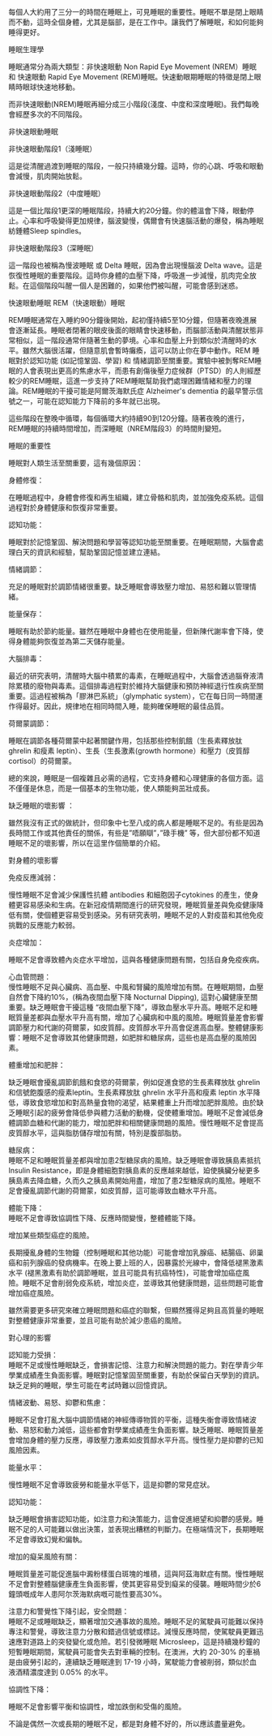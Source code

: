 每個人大約用了三分一的時間在睡眠上，可見睡眠的重要性。睡眠不單是閉上眼睛而不動，這時全個身體，尤其是腦部，是在工作中。讓我們了解睡眠，和如何能夠睡得更好。

睡眠生理學  
  
睡眠通常分為兩大類型：非快速眼動 Non Rapid Eye Movement (NREM）睡眠 和 快速眼動 Rapid Eye Movement (REM)睡眠。快速動眼期睡眠的特徵是閉上眼睛時眼球快速地移動。

而非快速眼動(NREM)睡眠再細分成三小階段(淺度、中度和深度睡眠)。我們每晚會經歷多次的不同階段。 

非快速眼動睡眠

非快速眼動階段1（淺睡眠）

這是從清醒過渡到睡眠的階段，一般只持續幾分鐘。這時，你的心跳、呼吸和眼動會減慢，肌肉開始放鬆。

非快速眼動階段2（中度睡眠）

這是一個比階段1更深的睡眠階段，持續大約20分鐘。你的體溫會下降，眼動停止。心率和呼吸變得更加規律，腦波變慢，偶爾會有快速腦活動的爆發，稱為睡眠紡錘體Sleep spindles。

非快速眼動階段3（深睡眠）

這一階段也被稱為慢波睡眠 或 Delta 睡眠，因為會出現慢腦波 Delta wave。這是恢復性睡眠的重要階段。這時你身體的血壓下降，呼吸進一步減慢，肌肉完全放鬆。在這個階段叫醒一個人是困難的，如果他們被叫醒，可能會感到迷惑。

快速眼動睡眠 REM（快速眼動）睡眠

REM睡眠通常在入睡約90分鐘後開始，起初僅持續5至10分鐘，但隨著夜晚進展會逐漸延長。睡眠者閉著的眼皮後面的眼睛會快速移動，而腦部活動與清醒狀態非常相似，這一階段通常伴隨著生動的夢境。心率和血壓上升到類似於清醒時的水平。雖然大腦很活躍，但隨意肌會暫時癱瘓，這可以防止你在夢中動作。REM 睡眠對於認知功能 (如記憶鞏固、學習) 和 情緒調節至關重要。實驗中被剝奪REM睡眠的人會表現出更高的焦慮水平，而患有創傷後壓力症候群（PTSD）的人則經歷較少的REM睡眠，這進一步支持了REM睡眠幫助我們處理困難情緒和壓力的理論。REM睡眠的干擾可能是阿爾茨海默氏症 Alzheimer's dementia 的最早警示信號之一，可能在認知能力下降前的多年就已出現。

這些階段在整晚中循環，每個循環大約持續90到120分鐘。隨著夜晚的進行，REM睡眠的持續時間增加，而深睡眠（NREM階段3）的時間則變短。

  

睡眠的重要性

  
睡眠對人類生活至關重要，這有幾個原因：

身體修復：

在睡眠過程中，身體會修復和再生組織，建立骨骼和肌肉，並加強免疫系統。這個過程對於身體健康和恢復非常重要。

認知功能：

睡眠對於記憶鞏固、解決問題和學習等認知功能至關重要。在睡眠期間，大腦會處理白天的資訊和經驗，幫助鞏固記憶並建立連結。

情緒調節：

充足的睡眠對於調節情緒很重要。缺乏睡眠會導致壓力增加、易怒和難以管理情緒。

能量保存：

睡眠有助於節約能量。雖然在睡眠中身體也在使用能量，但新陳代謝率會下降，使得身體能夠恢復並為第二天儲存能量。

大腦排毒：

最近的研究表明，清醒時大腦中積累的毒素，在睡眠過程中，大腦會透過腦脊液清除累積的廢物與毒素。這個排毒過程對於維持大腦健康和預防神經退行性疾病至關重要。這過程被稱為「膠淋巴系統」（glymphatic system），它在每日同一時間運作得最好。因此，規律地在相同時間入睡，能夠確保睡眠的最佳品質。

荷爾蒙調節：

睡眠在調節各種荷爾蒙中起著關鍵作用，包括那些控制飢餓（生長素釋放肽 ghrelin 和瘦素 leptin）、生長（生長激素(growth hormone）和壓力（皮質醇 cortisol）的荷爾蒙。

總的來說，睡眠是一個複雜且必需的過程，它支持身體和心理健康的各個方面。這不僅僅是休息，而是一個基本的生物功能，使人類能夠茁壯成長。

  

缺乏睡眠的壞影響 ：

雖然我沒有正式的做統計，但印象中七至八成的病人都是睡眠不足的。有些是因為長時間工作或其他責任的關係，有些是”唔願瞓”，”碌手機” 等，但大部份都不知道睡眠不足的壞影響，所以在這里作個簡單的介紹。

對身體的壞影響 

免疫反應減弱：

慢性睡眠不足會減少保護性抗體 antibodies 和細胞因子cytokines 的產生，使身體更容易感染和生病。在新冠疫情期間進行的研究發現，睡眠質量差與免疫健康降低有關，使個體更容易受到感染。另有研究表明，睡眠不足的人對疫苗和其他免疫挑戰的反應能力較弱。

炎症增加：

睡眠不足會導致體內炎症水平增加，這與各種健康問題有關，包括自身免疫疾病。

心血管問題：  
慢性睡眠不足與心臟病、高血壓、中風和腎臟的風險增加有關。在睡眠期間，血壓自然會下降約10%，(稱為夜間血壓下降 Nocturnal Dipping), 這對心臟健康至關重要。缺乏睡眠會干擾這種 “夜間血壓下降”，導致血壓水平升高。睡眠不足和睡眠質量差都與血壓水平升高有關，增加了心臟病和中風的風險。睡眠質量差會影響調節壓力和代謝的荷爾蒙，如皮質醇。皮質醇水平升高會促進高血壓。整體健康影響：睡眠不足會導致其他健康問題，如肥胖和糖尿病，這些也是高血壓的風險因素。

體重增加和肥胖：

缺乏睡眠會擾亂調節飢餓和食慾的荷爾蒙，例如促進食慾的生長素釋放肽 ghrelin 和信號飽腹感的瘦素leptin。生長素釋放肽 ghrelin 水平升高和瘦素 leptin 水平降低，導致食慾增加和對高熱量食物的渴望，結果體重上升而增加肥胖風險。由於缺乏睡眠引起的疲勞會降低參與體力活動的動機，促使體重增加。睡眠不足會減低身體調節血糖和代謝的能力，增加肥胖和相關健康問題的風險。慢性睡眠不足會提高皮質醇水平，這與脂肪儲存增加有關，特別是腹部脂肪。

糖尿病：  
睡眠不足和睡眠質量差都與增加患2型糖尿病的風險。缺乏睡眠會導致胰島素抵抗Insulin Resistance，即是身體細胞對胰島素的反應越來越低，廹使胰臟分秘更多胰島素去降血糖，久而久之胰島素開始用盡，增加了患2型糖尿病的風險。睡眠不足會擾亂調節代謝的荷爾蒙，如皮質醇，這可能導致血糖水平升高。

體能下降：  
睡眠不足會導致協調性下降、反應時間變慢，整體體能下降。  
  
增加某些類型癌症的風險。

長期擾亂身體的生物鐘（控制睡眠和其他功能）可能會增加乳腺癌、結腸癌、卵巢癌和前列腺癌的發病機率。在晚上要上班的人，因暴露於光線中，會降低褪黑激素水平 (褪黑激素有助於調節睡眠，並且可能具有抗癌特性)，可能會增加癌症風險。睡眠不足會削弱免疫系統，增加炎症，並導致其他健康問題，這些問題可能會增加癌症風險。

雖然需要更多研究來確立睡眠問題和癌症的聯繫，但顯然獲得足夠且高質量的睡眠對整體健康非常重要，並且可能有助於減少患癌的風險。

對心理的影響 

認知能力受損：  
睡眠不足或慢性睡眠缺乏，會損害記憶、注意力和解決問題的能力。對在學青少年學業成績產生負面影響。睡眠對記憶鞏固至關重要，有助於保留白天學到的資訊。缺乏足夠的睡眠，學生可能在考試時難以回憶資訊。

情緒波動、易怒、抑鬱和焦慮：

睡眠不足會打亂大腦中調節情緒的神經傳導物質的平衡，這種失衡會導致情緒波動、易怒和動力減低，這些都會對學業成績產生負面影響。缺乏睡眠、睡眠質量差會增加身體的壓力反應，導致壓力激素如皮質醇水平升高。慢性壓力是抑鬱的已知風險因素。

能量水平：

慢性睡眠不足會導致疲勞和能量水平低下，這是抑鬱的常見症狀。

認知功能：

缺乏睡眠會損害認知功能，如注意力和決策能力，這會促進絕望和抑鬱的感覺。睡眠不足的人可能難以做出決策，並表現出糟糕的判斷力。在極端情況下，長期睡眠不足會導致幻覺和偏執。  
  
增加的癡呆風險有關：

睡眠質量差可能促進腦中澱粉樣蛋白斑塊的堆積，這與阿茲海默症有關。慢性睡眠不足會對整體腦健康產生負面影響，使其更容易受到癡呆的侵襲。睡眠時間少於6鐘頭嘅成年人患阿尔茨海默病嘅可能性要高30%。

注意力和警覺性下降引起，安全問題：  
睡眠不足或睡眠缺乏，顯著增加交通事故的風險。睡眠不足的駕駛員可能難以保持專注和警覺，導致注意力分散和錯過信號或標誌。減慢反應時間，使駕駛員更難迅速應對道路上的突發變化或危險。若引發微睡眠 Microsleep，這是持續幾秒鐘的短暫睡眠期間，駕駛員可能會失去對車輛的控制。在澳洲，大約 20-30% 的車禍 是由疲勞引起的，連續缺乏睡眠達到 17-19 小時，駕駛能力會被削弱，類似於血液酒精濃度達到 0.05% 的水平。

協調性下降：

睡眠不足會影響平衡和協調性，增加跌倒和受傷的風險。  
  
不論是偶然一次或長期的睡眠不足，都是對身體不好的，所以應該盡量避免。